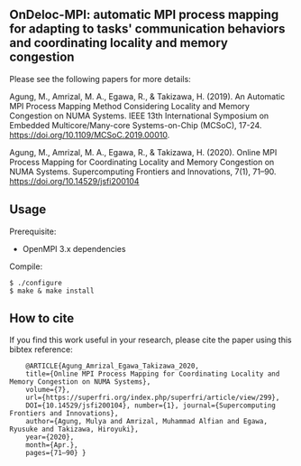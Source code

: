## OnDeloc-MPI: automatic MPI process mapping for adapting to tasks' communication behaviors and coordinating locality and memory congestion

Please see the following papers for more details:

Agung, M., Amrizal, M. A., Egawa, R., & Takizawa, H. (2019). An Automatic MPI Process Mapping Method Considering Locality and Memory Congestion on NUMA Systems. IEEE 13th International Symposium on Embedded Multicore/Many-core Systems-on-Chip (MCSoC), 17-24. https://doi.org/10.1109/MCSoC.2019.00010.

Agung, M., Amrizal, M. A., Egawa, R., & Takizawa, H. (2020). Online MPI Process Mapping for Coordinating Locality and Memory Congestion on NUMA Systems. Supercomputing Frontiers and Innovations, 7(1), 71–90. https://doi.org/10.14529/jsfi200104


## Usage

Prerequisite:
- OpenMPI 3.x dependencies

Compile:
    
    $ ./configure
    $ make & make install


## How to cite
If you find this work useful in your research, please cite the paper using this bibtex reference:

```
    @ARTICLE{Agung_Amrizal_Egawa_Takizawa_2020, 
    title={Online MPI Process Mapping for Coordinating Locality and Memory Congestion on NUMA Systems}, 
    volume={7}, 
    url={https://superfri.org/index.php/superfri/article/view/299}, 
    DOI={10.14529/jsfi200104}, number={1}, journal={Supercomputing Frontiers and Innovations}, 
    author={Agung, Mulya and Amrizal, Muhammad Alfian and Egawa, Ryusuke and Takizawa, Hiroyuki}, 
    year={2020}, 
    month={Apr.}, 
    pages={71–90} }

